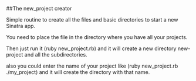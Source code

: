 ##The new_project creator

Simple routine to create all the files and basic directories to start
a new Sinatra app.

You need to place the file in the directory where you have all your
projects.

Then just run it (ruby new_project.rb) and it will create a new directory
new-project and all the subdirectories.

also you could enter the name of your project like (ruby new_project.rb ./my_project)
and it will create the directory with that name.
